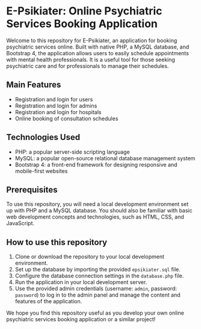 # E-Psikiater: Online Psychiatric Services Booking Application

Welcome to this repository for E-Psikiater, an application for booking psychiatric services online. Built with native PHP, a MySQL database, and Bootstrap 4, the application allows users to easily schedule appointments with mental health professionals. It is a useful tool for those seeking psychiatric care and for professionals to manage their schedules.

## Main Features

- Registration and login for users
- Registration and login for admins
- Registration and login for hospitals
- Online booking of consultation schedules

## Technologies Used

- PHP: a popular server-side scripting language
- MySQL: a popular open-source relational database management system
- Bootstrap 4: a front-end framework for designing responsive and mobile-first websites

## Prerequisites

To use this repository, you will need a local development environment set up with PHP and a MySQL database. You should also be familiar with basic web development concepts and technologies, such as HTML, CSS, and JavaScript.

## How to use this repository

1. Clone or download the repository to your local development environment.
2. Set up the database by importing the provided `epsikiater.sql` file.
3. Configure the database connection settings in the `database.php` file.
4. Run the application in your local development server.
5. Use the provided admin credentials (username: `admin`, password: `password`) to log in to the admin panel and manage the content and features of the application.

We hope you find this repository useful as you develop your own online psychiatric services booking application or a similar project!
